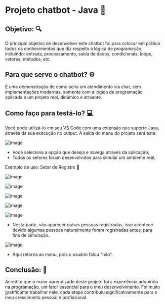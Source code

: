 # Projeto chatbot - Java 🤖

## Objetivo: 🔍
O principal objetivo de desenvolver este chatbot foi para colocar em prática todos os conhecimentos que diz respeito à lógica de programação, incluindo: entrada, processamento, saída de dados, condicionais, loops, vetores, métodos, etc. 

## Para que serve o chatbot? ⚙
É uma demonstração de como seria um atendimento via chat, sem implementações modernas, somente com a lógica de programação aplicada a um projeto real, dinâmico e atraente.

## Como faço para testá-lo? 💻
Você pode utilizá-lo em seu VS Code com uma extensão que suporte Java, através da sua execução no output. A saída do menu do projeto será esta: 

![image](https://github.com/user-attachments/assets/117ddeef-267b-4f82-8e32-e0df6b8390b7)

- Você seleciona a opção que deseja e navega através da aplicação;
- Todos os setores foram desenvolvidos para simular um ambiente real;

Exemplo de uso: Setor de Registro 📜

![image](https://github.com/user-attachments/assets/64113d00-0f23-4dc7-95ed-6a69e5901fbf)

![image](https://github.com/user-attachments/assets/5a17c527-5d0a-498c-8dc5-11be06b7687b)

![image](https://github.com/user-attachments/assets/f32da0e0-f7ba-4d23-8f02-4b83f032e38c)

![image](https://github.com/user-attachments/assets/1e1f03d5-dab3-4743-9607-7bee30fb847d)

![image](https://github.com/user-attachments/assets/3e4d0809-6022-4900-b612-410fa6b1b300)
- Nesta parte, vão aparecer outras pessoas registradas, isso acontece devido algumas pessoas naturalmente foram registradas antes, para fins de simulação.

![image](https://github.com/user-attachments/assets/227734fe-d57b-4d43-82d7-5010d9d26516)

- Aqui retorna ao menu, pois o usuário falou "não".

## Conclusão: 🎉
Acredito que o maior aprendizado deste projeto foi a experiência adquirida na programação, um fator essencial para o meu desenvolvimento. Foi muito gratificante trabalhar nele, cada etapa contribuiu significativamente para o meu crescimento pessoal e profissional.







